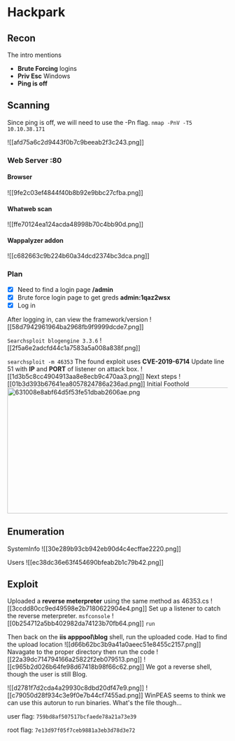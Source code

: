 # Hackpark

## Recon

The intro mentions

- **Brute Forcing** logins
- **Priv Esc** Windows
- **Ping is off**

## Scanning

Since ping is off, we will need to use the -Pn flag.
`nmap -PnV -T5 10.10.38.171`

![[afd75a6c2d9443f0b7c9beeab2f3c243.png]]

### Web Server :80

#### Browser

![[9fe2c03ef4844f40b8b92e9bbc27cfba.png]]

#### Whatweb scan

![[ffe70124ea124acda48998b70c4bb90d.png]]

#### Wappalyzer addon

![[c682663c9b224b60a34dcd2374bc3dca.png]]

### Plan

- [x] Need to find a login page
    **/admin**
- [x] Brute force login page to get greds
    **admin:1qaz2wsx**
- [x] Log in

After logging in, can view the framework/version
![[58d7942961964ba2968fb9f9999dcde7.png]]

`Searchsploit blogengine 3.3.6`
![[2f5a6e2adcfd44c1a7583a5a008a838f.png]]

`searchsploit -m 46353`
The found exploit uses **CVE-2019-6714**
Update line 51 with **IP** and **PORT** of listener on attack box.
![[1d3b5c8cc4904913aa8e8ecb9c470aa3.png]]
Next steps
![[01b3d393b67641ea8057824786a236ad.png]]
Initial Foothold
<img src=":/3e1cde9f3ecd460bba6414a2a334531b" alt="631008e8abf64d5f53fe51dbab2606ae.png" width="921" height="287">

## Enumeration

SystemInfo
![[30e289b93cb942eb90d4c4ecffae2220.png]]

Users
![[ec38dc36e63f454690bfeab2b1c79b42.png]]

## Exploit

Uploaded a **reverse meterpreter** using the same method as 46353.cs
![[3ccdd80cc9ed49598e2b7180622904e4.png]]
Set up a listener to catch the reverse meterpreter.
`msfconsole`
![[0b254712a5bb402982da74123b70fb64.png]]
`run`

Then back on the **iis apppool\\blog** shell, run the uploaded code.
Had to find the upload location
![[d66b62bc3b9a41a0aeec51e8455c2157.png]]
Navagate to the proper directory then run the code
![[22a39dc714794166a25822f2eb079513.png]]
![[c965b2d026b64fe98d67418b98f66c62.png]]
We got a reverse shell, though the user is still Blog.

![[d2781f7d2cda4a29930c8dbd20df47e9.png]]
![[c79050d28f934c3e9f0e7b44cf7455ad.png]]
WinPEAS seems to think we can use this autorun to run binaries. What's the file though...


user flag:
`759bd8af507517bcfaede78a21a73e39`

root flag:
`7e13d97f05f7ceb9881a3eb3d78d3e72`